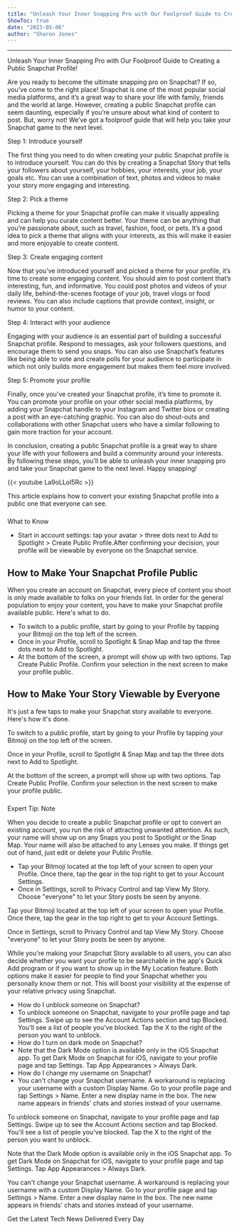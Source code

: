 ```yaml
---
title: "Unleash Your Inner Snapping Pro with Our Foolproof Guide to Creating a Public Snapchat Profile!"
ShowToc: true 
date: "2023-05-06"
author: "Sharon Jones"
---
```

*****
Unleash Your Inner Snapping Pro with Our Foolproof Guide to Creating a Public Snapchat Profile!

Are you ready to become the ultimate snapping pro on Snapchat? If so, you’ve come to the right place! Snapchat is one of the most popular social media platforms, and it’s a great way to share your life with family, friends and the world at large. However, creating a public Snapchat profile can seem daunting, especially if you’re unsure about what kind of content to post. But, worry not! We’ve got a foolproof guide that will help you take your Snapchat game to the next level.

Step 1: Introduce yourself

The first thing you need to do when creating your public Snapchat profile is to introduce yourself. You can do this by creating a Snapchat Story that tells your followers about yourself, your hobbies, your interests, your job, your goals etc. You can use a combination of text, photos and videos to make your story more engaging and interesting.

Step 2: Pick a theme

Picking a theme for your Snapchat profile can make it visually appealing and can help you curate content better. Your theme can be anything that you’re passionate about, such as travel, fashion, food, or pets. It’s a good idea to pick a theme that aligns with your interests, as this will make it easier and more enjoyable to create content.

Step 3: Create engaging content

Now that you’ve introduced yourself and picked a theme for your profile, it’s time to create some engaging content. You should aim to post content that’s interesting, fun, and informative. You could post photos and videos of your daily life, behind-the-scenes footage of your job, travel vlogs or food reviews. You can also include captions that provide context, insight, or humor to your content.

Step 4: Interact with your audience

Engaging with your audience is an essential part of building a successful Snapchat profile. Respond to messages, ask your followers questions, and encourage them to send you snaps. You can also use Snapchat’s features like being able to vote and create polls for your audience to participate in which not only builds more engagement but makes them feel more involved.

Step 5: Promote your profile

Finally, once you’ve created your Snapchat profile, it’s time to promote it. You can promote your profile on your other social media platforms, by adding your Snapchat handle to your Instagram and Twitter bios or creating a post with an eye-catching graphic. You can also do shout-outs and collaborations with other Snapchat users who have a similar following to gain more traction for your account.

In conclusion, creating a public Snapchat profile is a great way to share your life with your followers and build a community around your interests. By following these steps, you’ll be able to unleash your inner snapping pro and take your Snapchat game to the next level. Happy snapping!

{{< youtube La9oLLoI5Rc >}} 




This article explains how to convert your existing Snapchat profile into a public one that everyone can see.

 
### 
What to Know
 
- Start in account settings: tap your avatar > three dots next to Add to Spotlight > Create Public Profile.After confirming your decision, your profile will be viewable by everyone on the Snapchat service.

 
##   How to Make Your Snapchat Profile Public  
 

When you create an account on Snapchat, every piece of content you shoot is only made available to folks on your friends list. In order for the general population to enjoy your content, you have to make your Snapchat profile available public. Here's what to do.

 
- To switch to a public profile, start by going to your Profile by tapping your Bitmoji on the top left of the screen.
 - Once in your Profile, scroll to Spotlight & Snap Map and tap the three dots next to Add to Spotlight.
 - At the bottom of the screen, a prompt will show up with two options. Tap Create Public Profile. Confirm your selection in the next screen to make your profile public.

 
##   How to Make Your Story Viewable by Everyone  
 

It's just a few taps to make your Snapchat story available to everyone. Here's how it's done.

 

To switch to a public profile, start by going to your Profile by tapping your Bitmoji on the top left of the screen.

 

Once in your Profile, scroll to Spotlight & Snap Map and tap the three dots next to Add to Spotlight.

 

At the bottom of the screen, a prompt will show up with two options. Tap Create Public Profile. Confirm your selection in the next screen to make your profile public.

 
### 
Expert Tip: Note
 
When you decide to create a public Snapchat profile or opt to convert an existing account, you run the risk of attracting unwanted attention. As such, your name will show up on any Snaps you post to Spotlight or the Snap Map. Your name will also be attached to any Lenses you make. If things get out of hand, just edit or delete your Public Profile.
 
- Tap your Bitmoji located at the top left of your screen to open your Profile. Once there, tap the gear in the top right to get to your Account Settings.
 - Once in Settings, scroll to Privacy Control and tap View My Story. Choose "everyone" to let your Story posts be seen by anyone.

 

Tap your Bitmoji located at the top left of your screen to open your Profile. Once there, tap the gear in the top right to get to your Account Settings.

 

Once in Settings, scroll to Privacy Control and tap View My Story. Choose "everyone" to let your Story posts be seen by anyone.

 
While you're making your Snapchat Story available to all users, you can also decide whether you want your profile to be searchable in the app's Quick Add program or if you want to show up in the My Location feature. Both options make it easier for people to find your Snapchat whether you personally know them or not. This will boost your visibility at the expense of your relative privacy using Snapchat.
 
- How do I unblock someone on Snapchat?
 - To unblock someone on Snapchat, navigate to your profile page and tap Settings. Swipe up to see the Account Actions section and tap Blocked. You'll see a list of people you've blocked. Tap the X to the right of the person you want to unblock.
 - How do I turn on dark mode on Snapchat?
 - Note that the Dark Mode option is available only in the iOS Snapchat app. To get Dark Mode on Snapchat for iOS, navigate to your profile page and tap Settings. Tap App Appearances > Always Dark.
 - How do I change my username on Snapchat?
 - You can't change your Snapchat username. A workaround is replacing your username with a custom Display Name. Go to your profile page and tap Settings > Name. Enter a new display name in the box. The new name appears in friends' chats and stories instead of your username.

 
To unblock someone on Snapchat, navigate to your profile page and tap Settings. Swipe up to see the Account Actions section and tap Blocked. You'll see a list of people you've blocked. Tap the X to the right of the person you want to unblock.
 
Note that the Dark Mode option is available only in the iOS Snapchat app. To get Dark Mode on Snapchat for iOS, navigate to your profile page and tap Settings. Tap App Appearances > Always Dark.
 
You can't change your Snapchat username. A workaround is replacing your username with a custom Display Name. Go to your profile page and tap Settings > Name. Enter a new display name in the box. The new name appears in friends' chats and stories instead of your username.
 

Get the Latest Tech News Delivered Every Day




